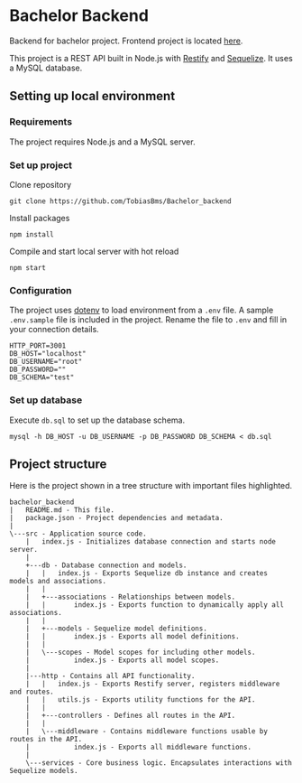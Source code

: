 # Bachelor Backend
Backend for bachelor project. Frontend project is located [here](https://github.com/TobiasBms/Bachelor_frontend).

This project is a REST API built in Node.js with [Restify](http://restify.com/) and [Sequelize](https://sequelize.org/). It uses a MySQL database.

## Setting up local environment
### Requirements
The project requires Node.js and a MySQL server.

### Set up project
Clone repository
```
git clone https://github.com/TobiasBms/Bachelor_backend
```
Install packages
```
npm install
```
Compile and start local server with hot reload
```
npm start
```

### Configuration
The project uses [dotenv](https://github.com/motdotla/dotenv) to load environment from a `.env` file. A sample `.env.sample` file is included in the project. Rename the file to `.env` and fill in your connection details.
```
HTTP_PORT=3001
DB_HOST="localhost"
DB_USERNAME="root"
DB_PASSWORD=""
DB_SCHEMA="test"
```

### Set up database
Execute `db.sql` to set up the database schema.
```
mysql -h DB_HOST -u DB_USERNAME -p DB_PASSWORD DB_SCHEMA < db.sql
```

## Project structure
Here is the project shown in a tree structure with important files highlighted.
```
bachelor_backend
|   README.md - This file.
|   package.json - Project dependencies and metadata.
|
\---src - Application source code.
    |   index.js - Initializes database connection and starts node server.
    |
    +---db - Database connection and models.
    |   |   index.js - Exports Sequelize db instance and creates models and associations.
    |   |
    |   +---associations - Relationships between models.
    |   |       index.js - Exports function to dynamically apply all associations.
    |   |
    |   +---models - Sequelize model definitions.
    |   |       index.js - Exports all model definitions.
    |   |
    |   \---scopes - Model scopes for including other models.
    |           index.js - Exports all model scopes.
    |
    |---http - Contains all API functionality.
    |   |   index.js - Exports Restify server, registers middleware and routes.
    |   |   utils.js - Exports utility functions for the API.
    |   |
    |   +---controllers - Defines all routes in the API.
    |   |
    |   \---middleware - Contains middleware functions usable by routes in the API.
    |           index.js - Exports all middleware functions.
    |
    \---services - Core business logic. Encapsulates interactions with Sequelize models.
```
